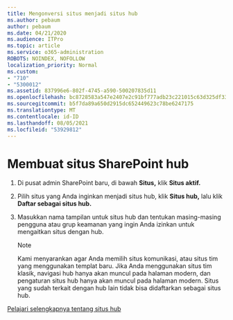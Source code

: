 ```yaml
---
title: Mengonversi situs menjadi situs hub
ms.author: pebaum
author: pebaum
ms.date: 04/21/2020
ms.audience: ITPro
ms.topic: article
ms.service: o365-administration
ROBOTS: NOINDEX, NOFOLLOW
localization_priority: Normal
ms.custom:
- "710"
- "5300012"
ms.assetid: 837996e6-802f-4745-a590-500207835d11
ms.openlocfilehash: bc8728583a547e2407e2c91bf777adb23c221015c63d325df33db6c691f98e71
ms.sourcegitcommit: b5f7da89a650d2915dc652449623c78be6247175
ms.translationtype: MT
ms.contentlocale: id-ID
ms.lasthandoff: 08/05/2021
ms.locfileid: "53929812"
---
```

# <a name="create-a-sharepoint-hub-site"></a>Membuat situs SharePoint hub

1. Di pusat admin SharePoint baru, di bawah **Situs,** klik **Situs aktif.**

2. Pilih situs yang Anda inginkan menjadi situs hub, klik **Situs hub,** lalu klik **Daftar sebagai situs hub.**

3. Masukkan nama tampilan untuk situs hub dan tentukan masing-masing pengguna atau grup keamanan yang ingin Anda izinkan untuk mengaitkan situs dengan hub.

    > [!NOTE]
    >  Kami menyarankan agar Anda memilih situs komunikasi, atau situs tim yang menggunakan templat baru. Jika Anda menggunakan situs tim klasik, navigasi hub hanya akan muncul pada halaman modern, dan pengaturan situs hub hanya akan muncul pada halaman modern. Situs yang sudah terkait dengan hub lain tidak bisa didaftarkan sebagai situs hub.
  
[Pelajari selengkapnya tentang situs hub](https://go.microsoft.com/fwlink/?linkid=869149)
  